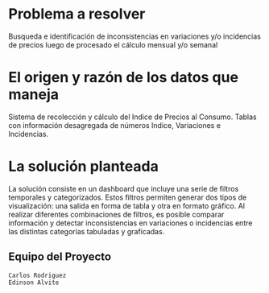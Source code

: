 # Problema a resolver
Busqueda e identificación de inconsistencias en variaciones y/o incidencias de precios luego de procesado el cálculo mensual y/o semanal

# El origen y razón de los datos que maneja
Sistema de recolección y cálculo del Indice de Precios al Consumo.
Tablas con información desagregada de números Indice, Variaciones e Incidencias.

# La solución planteada
La solución consiste en un dashboard que incluye una serie de filtros temporales y categorizados. Estos filtros permiten generar dos tipos de visualización: una salida en forma de tabla y otra en formato gráfico.
Al realizar diferentes combinaciones de filtros, es posible comparar información y detectar inconsistencias en variaciones o incidencias entre las distintas categorías tabuladas y graficadas.

## Equipo del Proyecto
    Carlos Rodriguez
    Edinson Alvite

